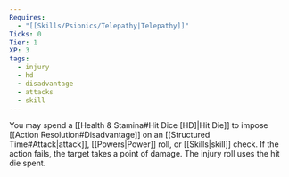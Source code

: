 ```yaml
---
Requires:
  - "[[Skills/Psionics/Telepathy|Telepathy]]"
Ticks: 0
Tier: 1
XP: 3
tags:
  - injury
  - hd
  - disadvantage
  - attacks
  - skill
---
```

You may spend a [[Health & Stamina#Hit Dice [HD]|Hit Die]] to impose [[Action Resolution#Disadvantage]] on an [[Structured Time#Attack|attack]], [[Powers|Power]] roll, or [[Skills|skill]] check. If the action fails, the target takes a point of damage. The injury roll uses the hit die spent.